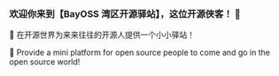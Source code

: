 ### 欢迎你来到【BayOSS 湾区开源驿站】，这位开源侠客！ 👋

🌈 在开源世界为来来往往的开源人提供一个小小驿站！ 

🚀 Provide a mini platform for open source people to come and go in the open source world!

<!--

**Here are some ideas to get you started:**

🙋‍♀️ A short introduction - what is your organization all about?
🌈 Contribution guidelines - how can the community get involved?
👩‍💻 Useful resources - where can the community find your docs? Is there anything else the community should know?
🍿 Fun facts - what does your team eat for breakfast?
🧙 Remember, you can do mighty things with the power of [Markdown](https://docs.github.com/github/writing-on-github/getting-started-with-writing-and-formatting-on-github/basic-writing-and-formatting-syntax)
-->
